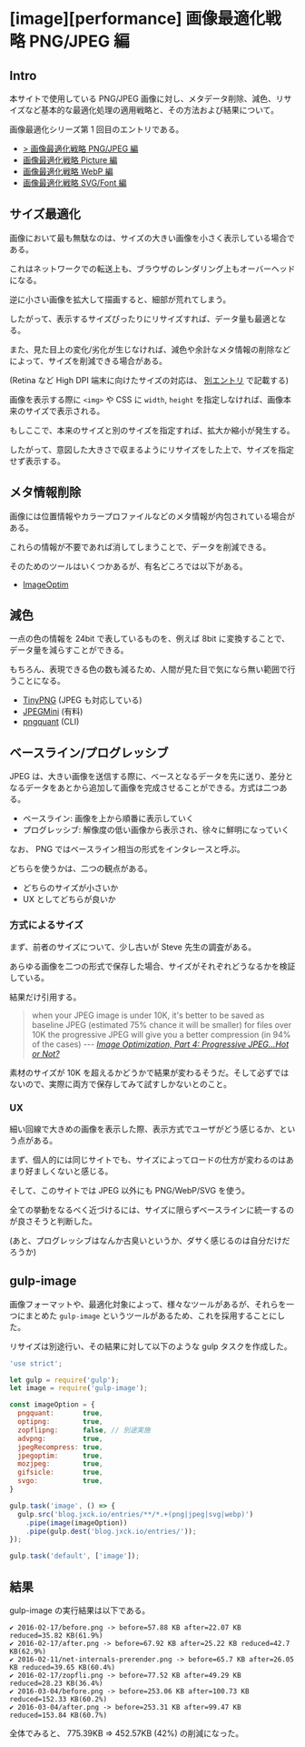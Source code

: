 # [image][performance] 画像最適化戦略 PNG/JPEG 編

## Intro

本サイトで使用している PNG/JPEG 画像に対し、メタデータ削除、減色、リサイズなど基本的な最適化処理の適用戦略と、その方法および結果について。

画像最適化シリーズ第 1 回目のエントリである。

+ [> 画像最適化戦略 PNG/JPEG 編](https://blog.jxck.io/entries/2016-03-24/optimize-image.html)
+ [画像最適化戦略 Picture 編](https://blog.jxck.io/entries/2016-03-25/picture.html)
+ [画像最適化戦略 WebP 編](https://blog.jxck.io/entries/2016-03-26/webp.html)
+ [画像最適化戦略 SVG/Font 編](https://blog.jxck.io/entries/2016-03-27/svg-font-base-ui.html)


## サイズ最適化

画像において最も無駄なのは、サイズの大きい画像を小さく表示している場合である。

これはネットワークでの転送上も、ブラウザのレンダリング上もオーバーヘッドになる。

逆に小さい画像を拡大して描画すると、細部が荒れてしまう。

したがって、表示するサイズぴったりにリサイズすれば、データ量も最適となる。

また、見た目上の変化/劣化が生じなければ、減色や余計なメタ情報の削除などによって、サイズを削減できる場合がある。

(Retina など High DPI 端末に向けたサイズの対応は、 [別エントリ](https://blog.jxck.io/entries/2016-03-25/picture.html) で記載する)

画像を表示する際に `<img>` や CSS に `width`, `height` を指定しなければ、画像本来のサイズで表示される。

もしここで、本来のサイズと別のサイズを指定すれば、拡大か縮小が発生する。

したがって、意図した大きさで収まるようにリサイズをした上で、サイズを指定せず表示する。


## メタ情報削除

画像には位置情報やカラープロファイルなどのメタ情報が内包されている場合がある。

これらの情報が不要であれば消してしまうことで、データを削減できる。

そのためのツールはいくつかあるが、有名どころでは以下がある。

- [ImageOptim](https://imageoptim.com)


## 減色

一点の色の情報を 24bit で表しているものを、例えば 8bit に変換することで、データ量を減らすことができる。

もちろん、表現できる色の数も減るため、人間が見た目で気になら無い範囲で行うことになる。

- [TinyPNG](https://tinypng.com/) (JPEG も対応している)
- [JPEGMini](http://www.jpegmini.com/) (有料)
- [pngquant](https://pngquant.org/) (CLI)


## ベースライン/プログレッシブ

JPEG は、大きい画像を送信する際に、ベースとなるデータを先に送り、差分となるデータをあとから追加して画像を完成させることができる。方式は二つある。

- ベースライン: 画像を上から順番に表示していく
- プログレッシブ: 解像度の低い画像から表示され、徐々に鮮明になっていく

なお、 PNG ではベースライン相当の形式をインタレースと呼ぶ。

どちらを使うかは、二つの観点がある。

- どちらのサイズが小さいか
- UX としてどちらが良いか


### 方式によるサイズ

まず、前者のサイズについて、少し古いが Steve 先生の調査がある。

あらゆる画像を二つの形式で保存した場合、サイズがそれぞれどうなるかを検証している。

結果だけ引用する。

> when your JPEG image is under 10K, it's better to be saved as baseline JPEG (estimated 75% chance it will be smaller) for files over 10K the progressive JPEG will give you a better compression (in 94% of the cases)
> --- <cite>[Image Optimization, Part 4: Progressive JPEG...Hot or Not?](https://yuiblog.com/blog/2008/12/05/imageopt-4/)</cite>

素材のサイズが 10K を超えるかどうかで結果が変わるそうだ。そして必ずではないので、実際に両方で保存してみて試すしかないとのこと。


### UX

細い回線で大きめの画像を表示した際、表示方式でユーザがどう感じるか、という点がある。

まず、個人的には同じサイトでも、サイズによってロードの仕方が変わるのはあまり好ましくないと感じる。

そして、このサイトでは JPEG 以外にも PNG/WebP/SVG を使う。

全ての挙動をなるべく近づけるには、サイズに限らずベースラインに統一するのが良さそうと判断した。

(あと、プログレッシブはなんか古臭いというか、ダサく感じるのは自分だけだろうか)


## gulp-image

画像フォーマットや、最適化対象によって、様々なツールがあるが、それらを一つにまとめた `gulp-image` というツールがあるため、これを採用することにした。

リサイズは別途行い、その結果に対して以下のような gulp タスクを作成した。


```js
'use strict';

let gulp = require('gulp');
let image = require('gulp-image');

const imageOption = {
  pngquant:       true,
  optipng:        true,
  zopflipng:      false, // 別途実施
  advpng:         true,
  jpegRecompress: true,
  jpegoptim:      true,
  mozjpeg:        true,
  gifsicle:       true,
  svgo:           true,
}

gulp.task('image', () => {
  gulp.src('blog.jxck.io/entries/**/*.+(png|jpeg|svg|webp)')
    .pipe(image(imageOption))
    .pipe(gulp.dest('blog.jxck.io/entries/'));
});

gulp.task('default', ['image']);
```


## 結果

gulp-image の実行結果は以下である。


```
✔ 2016-02-17/before.png -> before=57.88 KB after=22.07 KB reduced=35.82 KB(61.9%)
✔ 2016-02-17/after.png -> before=67.92 KB after=25.22 KB reduced=42.7 KB(62.9%)
✔ 2016-02-11/net-internals-prerender.png -> before=65.7 KB after=26.05 KB reduced=39.65 KB(60.4%)
✔ 2016-02-17/zopfli.png -> before=77.52 KB after=49.29 KB reduced=28.23 KB(36.4%)
✔ 2016-03-04/before.png -> before=253.06 KB after=100.73 KB reduced=152.33 KB(60.2%)
✔ 2016-03-04/after.png -> before=253.31 KB after=99.47 KB reduced=153.84 KB(60.7%)
```

全体でみると、 775.39KB => 452.57KB (42%) の削減になった。
